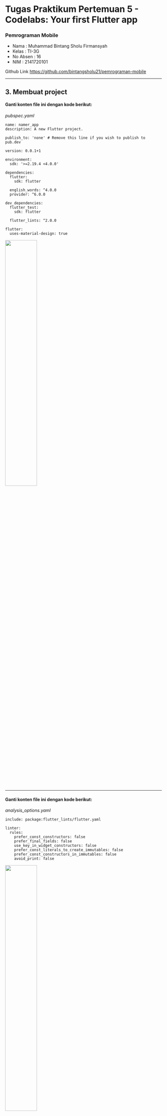 # **Tugas Praktikum Pertemuan 5 - Codelabs: Your first Flutter app**

### **Pemrograman Mobile**

* Nama        : Muhammad Bintang Sholu Firmansyah
* Kelas       : TI-3G
* No Absen    : 16
* NIM         : 2141720101

Github Link https://github.com/bintangsholu21/pemrograman-mobile

---

## 3. Membuat project

#### Ganti konten file ini dengan kode berikut:

*pubspec.yaml*

```
name: namer_app
description: A new Flutter project.

publish_to: 'none' # Remove this line if you wish to publish to pub.dev

version: 0.0.1+1

environment:
  sdk: '>=2.19.4 <4.0.0'

dependencies:
  flutter:
    sdk: flutter

  english_words: ^4.0.0
  provider: ^6.0.0

dev_dependencies:
  flutter_test:
    sdk: flutter

  flutter_lints: ^2.0.0

flutter:
  uses-material-design: true
```

<img src='img\tugas1.png' width='45%'>

---

#### Ganti konten file ini dengan kode berikut:

*analysis_options.yaml*

```
include: package:flutter_lints/flutter.yaml

linter:
  rules:
    prefer_const_constructors: false
    prefer_final_fields: false
    use_key_in_widget_constructors: false
    prefer_const_literals_to_create_immutables: false
    prefer_const_constructors_in_immutables: false
    avoid_print: false
```

<img src='img\tugas2.png' width='45%'>

---

#### Ganti konten file ini dengan kode berikut:

*lib/main.dart*

```
import 'package:english_words/english_words.dart';
import 'package:flutter/material.dart';
import 'package:provider/provider.dart';

void main() {
  runApp(MyApp());
}

class MyApp extends StatelessWidget {
  const MyApp({super.key});

  @override
  Widget build(BuildContext context) {
    return ChangeNotifierProvider(
      create: (context) => MyAppState(),
      child: MaterialApp(
        title: 'Namer App',
        theme: ThemeData(
          useMaterial3: true,
          colorScheme: ColorScheme.fromSeed(seedColor: Colors.deepOrange),
        ),
        home: MyHomePage(),
      ),
    );
  }
}

class MyAppState extends ChangeNotifier {
  var current = WordPair.random();
}

class MyHomePage extends StatelessWidget {
  @override
  Widget build(BuildContext context) {
    var appState = context.watch<MyAppState>();

    return Scaffold(
      body: Column(
        children: [
          Text('A random idea:'),
          Text(appState.current.asLowerCase),
        ],
      ),
    );
  }
}
```

<img src='img\tugas3.png' width='30%'>

---
---

## 4. Menambahkan tombol

### **Meluncurkan aplikasi**

Pertama, buka lib/main.dart dan pastikan Anda memilih perangkat target. Di bagian pojok kanan bawah VS Code, Anda akan menemukan tombol yang menampilkan perangkat target saat ini. Klik tombol untuk mengubahnya.

<img src='img\tugas4.png' width='30%'>
<img src='img\tugas5.png' width='30%'>

<br>
Selagi lib/main.dart terbuka, temukan tombol "play" di pojok kanan atas jendela VS Code lalu klik tombol tersebut.

<img src='img\tugas6.png' width='30%'>

<img src='img\tugas7.png' width='60%'>

<br>
Setelah beberapa saat, aplikasi Anda diluncurkan dalam mode debug. Tampilannya masih terlihat biasa saja:
<img src='img\tugas3.png' width='30%'>
<br>

### **Hot Reload Pertama**

Di bagian bawah lib/main.dart, tambahkan sesuatu pada string di objek Text pertama, dan simpan file tersebut (dengan Ctrl+S atau Cmd+S). Misalnya:

*lib/main.dart*

```
return Scaffold(
  body: Column(
    children: [
      Text('A random AWESOME idea:'),  // ← Example change.
      Text(appState.current.asLowerCase),
    ],
  ),
);

```

Perhatikan bagaimana aplikasi segera berubah tetapi kata yang acak tetap sama. Situasi ini menunjukkan fitur stateful Hot Reload Flutter terkenal yang sedang bekerja. Hot reload dipicu saat Anda menyimpan perubahan untuk file sumber.

<img src='img\tgs8.png' width='30%'>

<br>

### **Menambahkan tombol**
Berikutnya, tambahkan tombol di bagian bawah Column, tepat di bawah instance Text kedua.

*lib/main.dart*

```
return Scaffold(
  body: Column(
    children: [
      Text('A random AWESOME idea:'),
      Text(appState.current.asLowerCase),

      // ↓ Add this.
      ElevatedButton(
        onPressed: () {
          print('button pressed!');
        },
        child: Text('Next'),
      ),

    ],
  ),
);
```

Saat Anda menyimpan perubahan, aplikasi diperbarui kembali: Sebuah tombol muncul dan, saat Anda mengklik tombol tersebut, Konsol Debug di VS Code menampilkan pesan button pressed!.

<img src='img\tgs9.png' width='50%'>
<br>

### **Kursus singkat Flutter 5 menit**

Meskipun menyenangkan melihat Konsol Debug, Anda ingin tombol tersebut melakukan sesuatu yang lebih berguna. Namun, sebelum mencapai ke sana, perhatikan kode pada lib/main.dart lebih dekat, untuk memahami cara kerjanya.

*lib/main.dart*

```
void main() {
  runApp(MyApp());
}
```

Di bagian paling atas file tersebut, Anda akan menemukan fungsi main(). Dalam wujudnya saat ini, fungsi ini hanya memberi tahu Flutter untuk menjalankan aplikasi yang ditentukan pada MyApp.

*lib/main.dart*

```
class MyApp extends StatelessWidget {
  const MyApp({super.key});

  @override
  Widget build(BuildContext context) {
    return ChangeNotifierProvider(
      create: (context) => MyAppState(),
      child: MaterialApp(
        title: 'Namer App',
        theme: ThemeData(
          useMaterial3: true,
          colorScheme: ColorScheme.fromSeed(seedColor: Colors.deepOrange),
        ),
        home: MyHomePage(),
      ),
    );
  }
}
```

Class MyApp memperluas StatelessWidget. Widget adalah elemen tempat Anda membangun setiap aplikasi Flutter. Seperti yang dapat Anda lihat, bahkan aplikasi itu sendiri adalah widget.

#### **Catatan**: Kita akan mencapai penjelasan StatelessWidget (dibandingkan StatefulWidget) kemudian.

Kode pada MyApp menyusun keseluruhan aplikasi. Kode ini membuat status seluruh aplikasi (Anda akan mempelajari hal ini lebih lanjut nanti), memberi nama aplikasi, menentukan tema visual, dan mengatur widget "home"—titik awal aplikasi Anda.

*lib/main.dart*

```
class MyAppState extends ChangeNotifier {
  var current = WordPair.random();
}

```

Berikutnya, class MyAppState menentukan...yah...status aplikasi. Percobaan ini adalah percobaan pertama Anda menggunakan Flutter, jadi codelab ini akan menjaga status aplikasi tetap sederhana dan terpusat. Ada banyak cara ampuh untuk mengelola status aplikasi di Flutter. Salah satu yang paling mudah untuk dijelaskan adalah ChangeNotifier, pendekatan yang diambil oleh aplikasi ini.

* MyAppState menjelaskan data yang diperlukan oleh aplikasi ini agar berjalan dengan baik. Saat ini, kode ini hanya berisi variabel tunggal dengan pasangan kata acak saat ini. Anda akan menambahkannya nanti.
* Class status memperluas ChangeNotifier, yang artinya kode ini dapat memberi tahu kode lain tentang perubahannya sendiri. Misalnya, jika pasangan kata saat ini berubah, beberapa widget dalam aplikasi perlu mengetahuinya.
* Status dibuat dan disediakan untuk seluruh aplikasi menggunakan ChangeNotifierProvider (lihat kode di atas pada MyApp). Hal ini memungkinkan widget mana pun pada aplikasi untuk mendapatkan status.

<img src='img\materi1.png' width='50%'>

<br>

*lib/main.dart*

```
class MyHomePage extends StatelessWidget {
  @override
  Widget build(BuildContext context) {           // ← 1
    var appState = context.watch<MyAppState>();  // ← 2

    return Scaffold(                             // ← 3
      body: Column(                              // ← 4
        children: [
          Text('A random AWESOME idea:'),        // ← 5
          Text(appState.current.asLowerCase),    // ← 6
          ElevatedButton(
            onPressed: () {
              print('button pressed!');
            },
            child: Text('Next'),
          ),
        ],                                       // ← 7
      ),
    );
  }
}

```

Terakhir, ada MyHomePage, widget yang telah Anda modifikasi. Setiap baris bernomor di bawah memetakan ke komentar nomor baris pada kode di atas:

1. Setiap widget menentukan metode build() yang dipanggil secara otomatis setiap kali kondisi widget berubah agar widget selalu dalam kondisi terbaru.
2. MyHomePage melacak perubahan terhadap status aplikasi saat ini menggunakan metode watch.
3. Setiap metode build harus menampilkan widget atau (yang lebih umum) pohon widget bertingkat. Dalam hal ini, widget tingkat tertinggi adalah Scaffold. Anda tidak akan bekerja dengan Scaffold dalam codelab ini, tetapi ini adalah widget yang berguna dan dapat ditemukan di sebagian besar aplikasi Flutter di dunia nyata.
4. Column adalah salah satu widget tata letak paling dasar pada Flutter. Widget tata letak ini mengambil sejumlah turunan dan menempatkannya pada kolom dari atas ke bawah. Secara default, kolom menempatkan turunan-turunannya secara visual di bagian atas. Anda akan segera mengubah ini agar kolom terpusat di tengah.
5. Anda mengubah widget Text ini pada langkah pertama.
6. Widget Text kedua ini mengambil appState, dan mengakses satu-satunya anggota dari class tersebut, current (yang merupakan WordPair). WordPair menyediakan beberapa pengambil yang berguna, seperti asPascalCase atau asSnakeCase. Di sini, kita menggunakan asLowerCase, tetapi Anda dapat mengubah ini sekarang jika Anda lebih menyukai salah satu alternatif yang ada.
7. Perhatikan bagaimana kode Flutter banyak menggunakan koma di akhir. Koma ini tidak harus ada, karena children adalah anggota terakhir (dan juga satu-satunya) dari daftar parameter Column ini. Namun, menggunakan koma di akhir umumnya adalah ide yang bagus: koma di akhir membuat penambahan anggota menjadi mudah, dan koma di akhir juga berfungsi sebagai petunjuk bagi pemformat otomatis Dart untuk meletakkan baris baru. Untuk informasi lebih lanjut, lihat panduan Pemformatan kode.


Berikutnya, Anda akan menghubungkan tombol dengan status.

<br>

### **Perilaku pertama Anda**

Scroll ke MyAppState lalu tambahkan metode getNext.

*lib/main.dart*

```

class MyAppState extends ChangeNotifier {
  var current = WordPair.random();

  // ↓ Add this.
  void getNext() {
    current = WordPair.random();
    notifyListeners();
  }
}

```

Metode getNext() baru menetapkan ulang current dengan WordPair acak baru. Metode ini juga memanggil notifyListeners()(metode ChangeNotifier) yang memastikan bahwa semua orang yang melihat MyAppState diberi tahu.


Tindakan terakhir adalah memanggil metode getNext dari callback tombol tersebut.

*lib/main.dart*

```

    ElevatedButton(
      onPressed: () {
        appState.getNext();  // ← This instead of print().
      },
      child: Text('Next'),
    ),

```

Simpan dan uji coba aplikasi sekarang. Aplikasi akan menghasilkan pasangan kata acak baru setiap kali Anda menekan tombol Next.


* Sebelum tombo Next ditekan<br>
<img src='img\tgs10.png' width='20%'>
<br>
* Setelah tombol Next ditekan<br>
<img src='img\tgs11.png' width='20%'>

Pada bagian berikutnya, Anda akan memperindah tampilan antarmuka pengguna.

---
---

## 5. Memperindah tampilan aplikasi

### **Mengekstrak widget**

Baris yang bertanggung jawab untuk menampilkan pasangan kata saat ini kini tampak seperti berikut: `` Text(appState.current.asLowerCase)``. Untuk mengubahnya menjadi sesuatu yang lebih kompleks, disarankan untuk mengekstrak baris ini ke widget terpisah. Memiliki beberapa widget untuk beberapa bagian logis dari UI Anda adalah cara penting dalam mengelola kompleksitas pada Flutter.

Flutter menyediakan pembantu pemfaktoran ulang untuk mengekstrak widget, tetapi sebelum Anda menggunakannya, pastikan bahwa baris yang akan diekstrak hanya mengakses yang diperlukan. Sekarang baris tersebut mengakses ``appState``, tetapi sebenarnya baris tersebut hanya perlu mengetahui apa pasangan kata saat ini.

Oleh karena itu, tulis ulang widget ``MyHomePage`` sebagai berikut:

*lib/main.dart*

```
class MyHomePage extends StatelessWidget {
  @override
  Widget build(BuildContext context) {
    var appState = context.watch<MyAppState>();
    var pair = appState.current;                 // ← Add this.

    return Scaffold(
      body: Column(
        children: [
          Text('A random AWESOME idea:'),
          Text(pair.asLowerCase),                // ← Change to this.
          ElevatedButton(
            onPressed: () {
              appState.getNext();
            },
            child: Text('Next'),
          ),
        ],
      ),
    );
  }
}
```

Bagus. Widget `Text` tidak lagi merujuk kepada keseluruhan appState.

Sekarang, panggil menu **Refactor**. Pada VS Code, Anda melakukan ini melalui salah satu dari dua cara:

1. Klik kanan potongan kode yang ingin Anda faktorkan ulang (dalam hal ini `Text`) dan pilih Refactor... dari menu drop-down,

ATAU

2. Pindahkan kursor Anda ke potongan kode yang ingin Anda faktorkan ulang (dalam hal ini, `Text`), lalu tekan `Ctrl+`. (Win/Linux) atau Cmd+. (Mac).

<img src='img/tgs12.png' width='35%'>

<img src='img/tgs13.png' width='35%'>

Pada menu *Refactor*, pilih *Extract Widget*. Tetapkan nama, seperti `BigCard`, lalu klik Enter.

Tindakan ini secara otomatis membuat class baru, `BigCard`, di akhir file saat ini. Class tersebut akan terlihat seperti berikut:

*lib/main.dart*


```
class BigCard extends StatelessWidget {
  const BigCard({
    super.key,
    required this.pair,
  });

  final WordPair pair;

  @override
  Widget build(BuildContext context) {
    return Text(pair.asLowerCase);
  }
}
```
<img src='img/tgs14.png' width='30%'><br>

Perhatikan bagaimana aplikasi tetap berjalan meskipun pemfaktoran ulang sedang berlangsung.

### **Menambahkan Kartu**

Sekarang saatnya membuat widget baru ini menjadi UI tebal yang kita bayangkan di awal bagian ini.

Temukan class `BigCard` dan metode `build()` yang berada di dalamnya. Sama seperti sebelumnya, panggil menu **Refactor** pada widget `Text`. Namun, kali ini Anda tidak akan mengekstrak widget.

Sebagai gantinya, pilih **Wrap with Padding**. Tindakan ini menciptakan widget induk baru di sekitar widget Text bernama `Padding`. Setelah menyimpannya, Anda akan melihat bahwa kata acak tersebut telah memiliki ruang yang lebih luas.

<img src='img/tgs15.png' width='30%'><br>
<img src='img/tgs16.png' width='30%'><br>

Tingkatkan padding dari nilai default `8.0`. Misalnya, gunakan `20` untuk padding yang lebih luas.



#### **Catatan:** Flutter menggunakan Komposisi, bukan Pewarisan, kapan pun tersedia. Di sini, padding tidak menjadi atribut dari Text, melainkan sebuah widget!

#### Dengan begitu, widget dapat fokus pada tanggung jawab masing-masing, dan Anda, sebagai developer, memiliki kebebasan penuh mengenai cara menyusun UI. Misalnya, Anda dapat menggunakan widget Padding untuk memberikan padding pada teks, gambar, tombol, widget kustom Anda sendiri, atau keseluruhan aplikasi. Widget tidak peduli dengan apa yang dikemas.


Berikutnya, mari kita naik satu tingkat lebih tinggi. Tempatkan kursor Anda pada widget `Padding`, buka menu **Refactor**, lalu pilih **Wrap with widget**....

Tindakan ini memungkinkan Anda untuk menentukan widget induk. Ketik "Card" dan tekan **Enter**.

<img src='img/tgs17.png' width='30%'><br>
<img src='img/tgs18.png' width='30%'><br>

Kode ini menggabungkan widget `Padding`, dan juga `Text`, dengan widget `Card`.

<img src='img/tgs19.png' width='30%'><br>

### **Tema dan gaya**

Untuk membuat kartu menjadi lebih menarik, beri warna yang lebih kaya pada kartu tersebut. Karena ada baiknya untuk menjaga skema warna yang konsisten, gunakan `Theme` aplikasi untuk memilih warna.

Buat perubahan berikut untuk metode `build() BigCard`.

*lib/main.dart*

```
  @override
  Widget build(BuildContext context) {
    final theme = Theme.of(context);       // ← Add this.

    return Card(
      color: theme.colorScheme.primary,    // ← And also this.
      child: Padding(
        padding: const EdgeInsets.all(20),
        child: Text(pair.asLowerCase),
      ),
    );
  }
```

Kedua baris baru ini melakukan banyak hal:

* Pertama, kode ini meminta tema aplikasi saat ini dengan Theme.of(context).
* Kemudian, kode ini menentukan warna kartu agar sama dengan properti colorScheme dari tema. Skema warna menampung banyak warna, dan primary adalah warna aplikasi yang paling terlihat dan mencolok.

Kini, kartu telah diwarnai dengan warna primer aplikasi:

<img src='img/tgs20.png' width='30%'><br>
<img src='img/tgs21.png' width='30%'><br>

Anda dapat mengubah warna ini serta skema warna keseluruhan aplikasi dengan men-scroll ke atas ke MyApp dan mengubah warna seed untuk ColorScheme di sana.

**Tips :** Class `Colors` Flutter memberikan akses mudah ke palet warna pilihan kepada Anda, seperti `Colors.deepOrange` atau `Colors.red`. Namun, pastinya Anda dapat memilih warna apa saja. Misalnya, untuk menentukan warna hijau murni dengan opasitas penuh, gunakan `Color.fromRGBO(0, 255, 0, 1.0)`. Jika Anda adalah penggemar angka heksadesimal, selalu ada `Color(0xFF00FF00)`.

<img src='img/tgs22.png' width='30%'><br>
<img src='img/tgs23.png' width='30%'><br>

Perhatikan bagaimana warna berubah dengan halus. Perubahan ini disebut `animasi implisit`. Banyak widget Flutter akan berinterpolasi antarnilai dengan lancar agar UI tidak hanya "berpindah" antarstatus.

Tombol timbul di bawah kartu juga berubah warna. Itulah kelebihan dalam menggunakan ``Theme`` seluruh aplikasi dibandingkan dengan nilai hard-code.


### **TextTheme**

Kartu tersebut masih memiliki masalah: ukuran teks terlalu kecil dan warnanya membuat teks sulit dibaca. Untuk memperbaiki masalah ini, buat perubahan berikut pada metode build() BigCard.

*lib/main.dart*

```
  @override
  Widget build(BuildContext context) {
    final theme = Theme.of(context);
    // ↓ Add this.
    final style = theme.textTheme.displayMedium!.copyWith(
      color: theme.colorScheme.onPrimary,
    );

    return Card(
      color: theme.colorScheme.primary,
      child: Padding(
        padding: const EdgeInsets.all(20),
        // ↓ Change this line.
        child: Text(pair.asLowerCase, style: style),
      ),
    );
  }
```
<img src='img/tgs24.png' width='30%'><br>
### **Meningkatkan aksesibilitas**

*lib/main.dart*

```
  @override
  Widget build(BuildContext context) {
    final theme = Theme.of(context);
    final style = theme.textTheme.displayMedium!.copyWith(
      color: theme.colorScheme.onPrimary,
    );

    return Card(
      color: theme.colorScheme.primary,
      child: Padding(
        padding: const EdgeInsets.all(20),

        // ↓ Make the following change.
        child: Text(
          pair.asLowerCase,
          style: style,
          semanticsLabel: "${pair.first} ${pair.second}",
        ),
      ),
    );
  }
  ```
<img src='img/tgs25.png' width='30%'><br>


### **Menempatkan UI di tengah**

Pertama, ingatlah bahwa BigCard adalah bagian dari Column. Secara default, kolom menggabungkan turunan kolom di bagian atas, tetapi kita dapat mengganti ini dengan mudah. Buka metode build() MyHomePage, dan buat perubahan berikut:

*lib/main.dart*


```
class MyHomePage extends StatelessWidget {
  @override
  Widget build(BuildContext context) {
    var appState = context.watch<MyAppState>();
    var pair = appState.current;

    return Scaffold(
      body: Column(
        mainAxisAlignment: MainAxisAlignment.center,  // ← Add this.
        children: [
          Text('A random AWESOME idea:'),
          BigCard(pair: pair),
          ElevatedButton(
            onPressed: () {
              appState.getNext();
            },
            child: Text('Next'),
          ),
        ],
      ),
    );
  }
}
```
<img src='img/tgs26.png' width='30%'><br>

Turunan UI telah ditempatkan di tengah pada sumbu silang kolom (dengan kata lain, turunan UI telah ditempatkan di tengah secara horizontal). Namun, Column itu sendiri tidak ditempatkan di tengah dalam Scaffold. Kita dapat memverifikasi ini menggunakan Widget Inspector.

<img src='img/tgs27.png' width='40%'><br>

Widget Inspector itu sendiri berada di luar cakupan codelab ini, tetapi Anda dapat melihat bahwa ketika Column ditandai, kode ini tidak menghabiskan keseluruhan lebar aplikasi. Kode ini hanya menghabiskan ruang horizontal sebanyak yang diperlukan oleh turunan UI.

Anda dapat menempatkan kolom itu sendiri di tengah. Letakkan kursor Anda di Column, buka menu Refactor (dengan Ctrl+. atau Cmd+.), lalu pilih Wrap with Center.

<img src='img/tgs28.png' width='40%'><br>
<img src='img/tgs29.png' width='40%'><br>
<img src='img/tgs30.png' width='40%'><br>


Jika mau, Anda dapat menyesuaikan tampilan ini lebih lanjut.

* Anda dapat menghapus widget Text di atas BigCard. Dapat dipastikan bahwa teks deskriptif ("Ide LUAR BIASA acak:") tidak lagi diperlukan karena UI tersebut sudah jelas meskipun tanpa teks deskriptif. Selain itu, dengan begitu UI terlihat lebih bersih.
* Anda juga dapat menambahkan widget SizedBox(height: 10) di antara BigCard dan ElevatedButton. Dengan begitu, ada sedikit pemisah di antara kedua widget tersebut. Widget SizedBox hanya mengambil ruang dan tidak merender apa pun dengan sendirinya. Widget ini biasa digunakan untuk membuat "jarak" visual.

Dengan perubahan opsional, MyHomePage mencakup kode berikut:

*lib/main.dart*

```
class MyHomePage extends StatelessWidget {
  @override
  Widget build(BuildContext context) {
    var appState = context.watch<MyAppState>();
    var pair = appState.current;

    return Scaffold(
      body: Center(
        child: Column(
          mainAxisAlignment: MainAxisAlignment.center,
          children: [
            BigCard(pair: pair),
            SizedBox(height: 10),
            ElevatedButton(
              onPressed: () {
                appState.getNext();
              },
              child: Text('Next'),
            ),
          ],
        ),
      ),
    );
  }
}
```

Aplikasinya akan terlihat seperti berikut:

<img src='img/tgs31.png' width='40%'><br>
